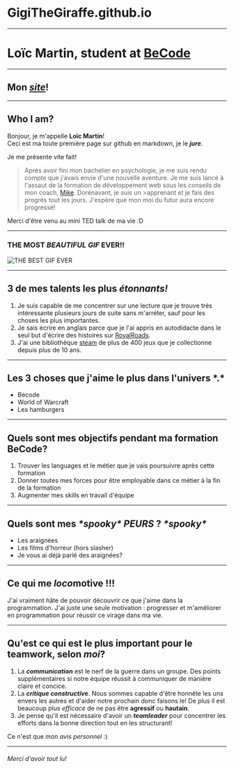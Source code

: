 # GigiTheGiraffe.github.io

---

# Loïc Martin, student at [BeCode](https://becode.org/fr/)

---

## Mon [*site*](https://gigithegiraffe.github.io/)!

---

## Who I am?

Bonjour, je m'appelle **Loïc Martin**!  
Ceci est ma toute première page sur github en markdown, je le ***jure***. 

Je me présente vite fait!

>Après avoir fini mon bachelier en psychologie, je me suis rendu compte que j'avais envie d'une nouvelle aventure. Je me suis lancé à l'assaut de la formation de développement web sous les conseils de mon coach, [Mike](https://github.com/Mike00001?tab=overview&from=2024-04-01&to=2024-04-30). Dorénavant, je suis un >apprenant et je fais des progrès tout les jours. J'espère que mon moi du futur aura encore progressé!  

Merci d'être venu au mini TED talk de ma vie :D  

---
### THE **MOST** *BEAUTIFUL* ***GIF*** EVER!!

![THE BEST GIF EVER](https://media.giphy.com/media/v1.Y2lkPTc5MGI3NjExOXduemw2OGtsNWtncGkzdzdydHpyemZldThnZnFibnUydTZlaHJjZiZlcD12MV9pbnRlcm5hbF9naWZfYnlfaWQmY3Q9Zw/Mr5yS9nR4kAda/giphy.gif)

---

## 3 de mes talents les plus ***étonnants!***

1. Je suis capable de me concentrer sur une lecture que je trouve très intéressante plusieurs jours de suite sans m'arréter, sauf pour les choses les plus importantes.
2. Je sais écrire en anglais parce que je l'ai appris en autodidacte dans le seul but d'écrire des histoires sur [RoyalRoads](https://www.royalroad.com/home).
3. J'ai une bibliothèque [steam](https://store.steampowered.com/) de plus de 400 jeux que je collectionne depuis plus de 10 ans.

---

## Les 3 choses que j'aime le plus dans l'univers \*.\*

- Becode
- World of Warcraft
- Les hamburgers

---

## Quels sont mes objectifs pendant ma formation BeCode?

1. Trouver les languages et le métier que je vais poursuivre après cette formation
2. Donner toutes mes forces pour être employable dans ce métier à la fin de la formation
3. Augmenter mes skills en travail d'équipe

---

## Quels sont mes *\*spooky\** *PEURS* ? *\*spooky\**  

- Les araignées   
- Les films d'horreur (hors slasher)   
- Je vous ai déjà parlé des araignées?   

---

## Ce qui me *loco*motive !!!

J'ai vraiment hâte de pouvoir découvrir ce que j'aime dans la programmation. J'ai juste une seule motivation : progresser et m'améliorer en programmation pour réussir ce virage dans ma vie.    

---

## Qu'est ce qui est le plus **important** pour le teamwork, selon *moi*?

1. La ***communication*** est le nerf de la guerre dans un groupe. Des points supplémentaires si notre équipe réussit à communiquer de manière claire et concice.    
2. La ***critique constructive***. Nous sommes capable d'être honnête les uns envers les autres et d'aider notre prochain donc faisons le! De plus il est beaucoup plus *efficace* de ne pas être **agressif** ou **hautain**.    
3. Je pense qu'il est nécessaire d'avoir un ***teamleader*** pour concentrer les efforts dans la bonne direction tout en les structurant!   

Ce n'est que *mon avis personnel* :)

---

###### Merci d'avoir tout lu!
